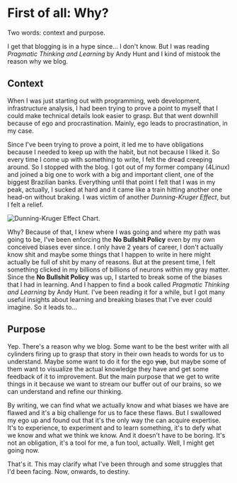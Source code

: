 # First of all: Why?

Two words: context and purpose.

I get that blogging is in a hype since... I don't know. But I was reading *Pragmatic Thinking and Learning* by Andy Hunt and I kind of mistook the reason why we blog.

## Context
When I was just starting out with programming, web development, infrastructure analysis, I had been trying to prove a point to myself that I could make technical details look easier to grasp. But that went downhill because of ego and procrastination. Mainly, ego leads to procrastination, in my case. 
 
 Since I've been trying to prove a point, it led me to have obligations because I needed to keep up with the habit, but not because I liked it. So every time I come up with something to write, I felt the dread creeping around. So I stopped with the blog. I got out of my former company (4Linux) and joined a big one to work with a big and important client, one of the biggest Brazilian banks. Everything until that point I felt that I was in my peak, actually, I sucked at hard and it came like a train hitting another one head-on without braking. I was victim of another *Dunning-Kruger Effect*, but I felt a relief.

 ![Dunning-Kruger Effect Chart.](https://cdn-images-1.medium.com/max/800/1*lg8oMoZuGKqO0So7DxENdw.png "Dunning Kruger Effect Chart. Found in https://medium.com/@mike.dudkey78/ladies-and-gentlemen-here-comes-the-dunning-kruger-effect-f31b09d52573")

 Why? Because of that, I knew where I was going and where my path was going to be, I've been enforcing the **No Bullshit Policy** even by my own conceived biases ever since. I only have 2 years of career, I don't actually know shit and maybe some things that I happen to write in here might actually be full of shit by many of reasons. But at the present time, I felt something clicked in my billions of billions of neurons within my gray matter. Since the **No Bullshit Policy** was up, I started to break some of the biases that I had in learning. And I happen to find a book called *Pragmatic Thinking and Learning* by Andy Hunt. I've been reading it for a while, but I got many useful insights about learning and breaking biases that I've ever could imagine. So it leads to...

 ## Purpose
Yep. There's a reason why we blog. Some want to be the best writer with all cylinders firing up to grasp that story in their own heads to words for us to understand. Maybe some want to do it for the ego ~~yup~~, but maybe some of them want to visualize the actual knowledge they have and get some feedback of it to improvement. But the main purpose that we get to write things in it because we want to stream our buffer out of our brains, so we can understand and refine our thinking. 

By writing, we can find what we actually know and what biases we have are flawed and it's a big challenge for us to face these flaws. But I swallowed my ego up and found out that it's the only way the can acquire expertise. It's to experience, to experiment and to learn something, it's to defy what we know and what we think we know. And it doesn't have to be boring. It's not an obligation, it's a tool for me, a fun tool, actually. Well, I might get going now. 


That's it. This may clarify what I've been through and some struggles that I'd been facing. Now, onwards, to destiny.